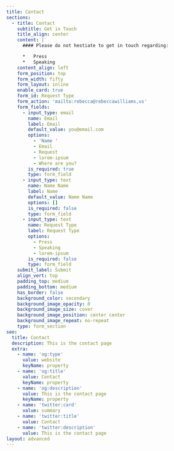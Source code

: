 ```yaml
---
title: Contact
sections:
  - title: Contact
    subtitle: Get in Touch
    title_align: center
    content: |
      #### Please do not hestiate to get in touch regarding:

      *   Press
      *   Speaking
    content_align: left
    form_position: top
    form_width: fifty
    form_layout: inline
    enable_card: true
    form_id: Request Type
    form_action: 'mailto:rebecca@rebeccawilliams,us'
    form_fields:
      - input_type: email
        name: Email
        label: Email
        default_value: you@email.com
        options:
          - 'Name '
          - Email
          - Request
          - lorem-ipsum
          - Where are you?
        is_required: true
        type: form_field
      - input_type: text
        name: Name Name
        label: Name
        default_value: Name Name
        options: []
        is_required: false
        type: form_field
      - input_type: text
        name: Request Type
        label: Request Type
        options:
          - Press
          - Speaking
          - lorem-ipsum
        is_required: false
        type: form_field
    submit_label: Submit
    align_vert: top
    padding_top: medium
    padding_bottom: medium
    has_border: false
    background_color: secondary
    background_image_opacity: 0
    background_image_size: cover
    background_image_position: center center
    background_image_repeat: no-repeat
    type: form_section
seo:
  title: Contact
  description: This is the contact page
  extra:
    - name: 'og:type'
      value: website
      keyName: property
    - name: 'og:title'
      value: Contact
      keyName: property
    - name: 'og:description'
      value: This is the contact page
      keyName: property
    - name: 'twitter:card'
      value: summary
    - name: 'twitter:title'
      value: Contact
    - name: 'twitter:description'
      value: This is the contact page
layout: advanced
---
```

